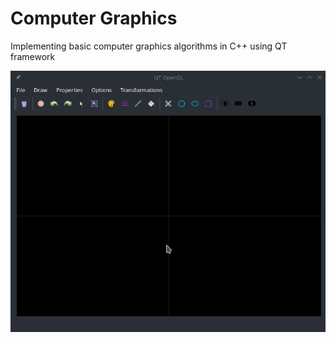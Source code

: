 # Computer Graphics
Implementing basic computer graphics algorithms in C++ using QT framework

![Application Screenshot](https://github.com/nadeshseen/qt_opengl/blob/master/Screenshot/Screenshot_20181031_173517.png)
